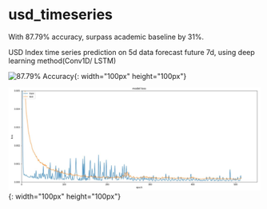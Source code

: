 # usd_timeseries
With 87.79% accuracy, surpass academic baseline by 31%. 

USD Index time series prediction on 5d data forecast future 7d, using deep learning method(Conv1D/ LSTM)

![87.79% Accuracy](https://github.com/yejiachen/usd_timeseries/blob/master/87%25%20accuracy.jpg"){: width="100px" height="100px"}

![Training loss history](https://github.com/yejiachen/usd_timeseries/blob/master/train_history_loss.JPG){: width="100px" height="100px"}
